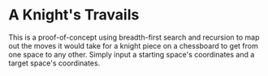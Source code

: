 # A Knight's Travails

This is a proof-of-concept using breadth-first search and recursion to map out the moves it would take for a knight piece on a chessboard to get from one space to any other. Simply input a starting space's coordinates and a target space's coordinates.
